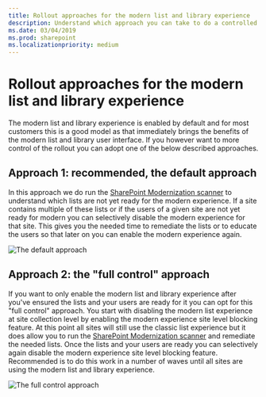 ```yaml
---
title: Rollout approaches for the modern list and library experience 
description: Understand which approach you can take to do a controlled rollout of the modern list and library user interface
ms.date: 03/04/2019
ms.prod: sharepoint
ms.localizationpriority: medium
---
```


# Rollout approaches for the modern list and library experience

The modern list and library experience is enabled by default and for most customers this is a good model as that immediately brings the benefits of the modern list and library user interface. If you however want to more control of the rollout you can adopt one of the below described approaches.

## Approach 1: recommended, the default approach

In this approach we do run the [SharePoint Modernization scanner](https://aka.ms/sppnp-modernizationscanner) to understand which lists are not yet ready for the modern experience. If a site contains multiple of these lists or if the users of a given site are not yet ready for modern you can selectively disable the modern experience for that site. This gives you the needed time to remediate the lists or to educate the users so that later on you can enable the modern experience again.

![The default approach](media/modernize/modernuirollout_1_update.png)

## Approach 2: the "full control" approach

If you want to only enable the modern list and library experience after you've ensured the lists and your users are ready for it you can opt for this "full control" approach. You start with disabling the modern list experience at site collection level by enabling the modern experience site level blocking feature. At this point all sites will still use the classic list experience but it does allow you to run the [SharePoint Modernization scanner](https://aka.ms/sppnp-modernizationscanner) and remediate the needed lists. Once the lists and your users are ready you can selectively again disable the modern experience site level blocking feature. Recommended is to do this work in a number of waves until all sites are using the modern list and library experience.

![The full control approach](media/modernize/modernuirollout_2_update.png)
